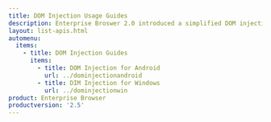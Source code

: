 ```yaml
---
title: DOM Injection Usage Guides
description: Enterprise Broswer 2.0 introduced a simplified DOM injection process for Android devices. 
layout: list-apis.html
automenu:
  items:
    - title: DOM Injection Guides
      items:
        - title: DOM Injection for Android
          url: ../dominjectionandroid
        - title: DIM Injection for Windows 
          url: ../dominjectionwin
product: Enterprise Browser
productversion: '2.5'
---
```


